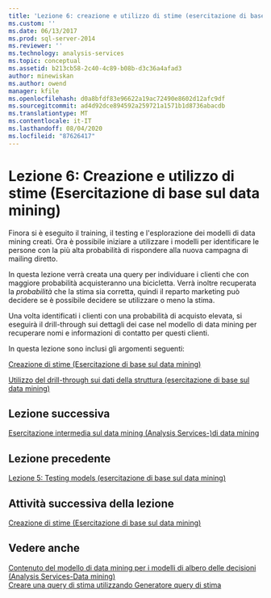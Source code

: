 ```yaml
---
title: 'Lezione 6: creazione e utilizzo di stime (esercitazione di base sul data mining) | Microsoft Docs'
ms.custom: ''
ms.date: 06/13/2017
ms.prod: sql-server-2014
ms.reviewer: ''
ms.technology: analysis-services
ms.topic: conceptual
ms.assetid: b213cb58-2c40-4c89-b08b-d3c36a4afad3
author: minewiskan
ms.author: owend
manager: kfile
ms.openlocfilehash: d0a8bfdf83e96622a19ac72490e8602d12afc9df
ms.sourcegitcommit: ad4d92dce894592a259721a1571b1d8736abacdb
ms.translationtype: MT
ms.contentlocale: it-IT
ms.lasthandoff: 08/04/2020
ms.locfileid: "87626417"
---
```

# <a name="lesson-6-creating-and-working-with-predictions-basic-data-mining-tutorial"></a>Lezione 6: Creazione e utilizzo di stime (Esercitazione di base sul data mining)
  Finora si è eseguito il training, il testing e l'esplorazione dei modelli di data mining creati. Ora è possibile iniziare a utilizzare i modelli per identificare le persone con la più alta probabilità di rispondere alla nuova campagna di mailing diretto.  
  
 In questa lezione verrà creata una query per individuare i clienti che con maggiore probabilità acquisteranno una bicicletta. Verrà inoltre recuperata la *probabilità* che la stima sia corretta, quindi il reparto marketing può decidere se è possibile decidere se utilizzare o meno la stima.  
  
 Una volta identificati i clienti con una probabilità di acquisto elevata, si eseguirà il drill-through sui dettagli dei case nel modello di data mining per recuperare nomi e informazioni di contatto per questi clienti.  
  
 In questa lezione sono inclusi gli argomenti seguenti:  
  
 [Creazione di stime &#40;Esercitazione di base sul data mining&#41;](../../2014/tutorials/creating-predictions-basic-data-mining-tutorial.md)  
  
 [Utilizzo del drill-through sui dati della struttura &#40;esercitazione di base sul data mining&#41;](../../2014/tutorials/using-drillthrough-on-structure-data-basic-data-mining-tutorial.md)  
  
## <a name="next-lesson"></a>Lezione successiva  
 [Esercitazione intermedia sul data mining &#40;Analysis Services-&#41;di data mining](../../2014/tutorials/intermediate-data-mining-tutorial-analysis-services-data-mining.md)  
  
## <a name="previous-lesson"></a>Lezione precedente  
 [Lezione 5: Testing models &#40;esercitazione di base sul data mining&#41;](../../2014/tutorials/lesson-5-testing-models-basic-data-mining-tutorial.md)  
  
## <a name="next-task-in-lesson"></a>Attività successiva della lezione  
 [Creazione di stime &#40;Esercitazione di base sul data mining&#41;](../../2014/tutorials/creating-predictions-basic-data-mining-tutorial.md)  
  
## <a name="see-also"></a>Vedere anche  
 [Contenuto del modello di data mining per i modelli di albero delle decisioni &#40;Analysis Services-Data mining&#41;](../../2014/analysis-services/data-mining/mining-model-content-for-decision-tree-models-analysis-services-data-mining.md)   
 [Creare una query di stima utilizzando Generatore query di stima](../../2014/analysis-services/data-mining/create-a-prediction-query-using-the-prediction-query-builder.md)  
  
  
